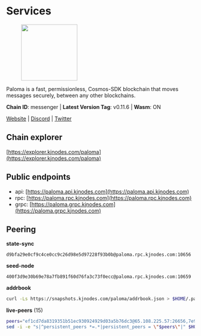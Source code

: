 # Services

<figure><img src="https://raw.githubusercontent.com/kj89/testnet_manuals/main/pingpub/logos/paloma.png" width="150" alt=""><figcaption></figcaption></figure>

Paloma is a fast, permissionless, Cosmos-SDK blockchain that  moves messages securely, between any other blockchains.

**Chain ID**: messenger | **Latest Version Tag**: v0.11.6 | **Wasm**: ON

[Website](https://www.palomachain.com) | [Discord](https://discord.gg/tKVFpfdSw4) | [Twitter](https://twitter.com/paloma_chain)




## Chain explorer
[https://explorer.kjnodes.com/paloma](https://explorer.kjnodes.com/paloma)

## Public endpoints

* api: [https://paloma.api.kjnodes.com](https://paloma.api.kjnodes.com)
* rpc: [https://paloma.rpc.kjnodes.com](https://paloma.rpc.kjnodes.com)
* grpc: [https://paloma.grpc.kjnodes.com](https://paloma.grpc.kjnodes.com)

## Peering

**state-sync**

```text
d9bfa29e0cf9c4ce0cc9c26d98e5d97228f93b0b@paloma.rpc.kjnodes.com:10656
```

**seed-node**

```text
400f3d9e30b69e78a7fb891f60d76fa3c73f0ecc@paloma.rpc.kjnodes.com:10659
```

**addrbook**
```bash
curl -Ls https://snapshots.kjnodes.com/paloma/addrbook.json > $HOME/.paloma/config/addrbook.json
```

**live-peers** (15)
```bash
peers="ef1cd7da8319351b51ec930924929d03a5b76dc3@65.108.225.57:26656,7e93f6409ade895fe301b502d6fb9dfb96343a34@135.125.5.34:54056,7eae755c119f538e0dc99f3c37289de628bc9526@209.182.239.169:26656,e4b7cdd48c39c355e9a3480f4f4d5afab8fb0e08@46.0.203.78:26637,22e7a98b54070bee0f504305d9ed0fb7a2b24ab6@34.221.60.207:26656,d9bfa29e0cf9c4ce0cc9c26d98e5d97228f93b0b@65.109.88.38:10656,874ccf9df2e4c678a18a1fb45a1d3bb703f87fa0@65.109.172.249:26656,16f0d09580054101394ea08bbb48b1ad5bb91a27@95.214.52.144:10656,7fc87c698d58bcbd1c6092f951d5f150eed05744@138.201.156.255:26656,98b54cd6696e616fe966008ebf2bac409e3e0773@65.108.194.44:26656,9cf215d69773173a4c40eb2e811cea8aa7e37432@213.239.216.252:21656,106350c704aa5e2e0af1464cd3269372d86a9b24@148.113.137.33:26656,317141e329bc214a76ba92201f6818574ebe5323@135.181.114.98:36656,f4c43099e04b721c54a454dad85f61da49be90bc@65.108.199.222:28656,b92c94f00b46500a5ff8920acd438c0873c2f9da@50.116.13.101:26656"
sed -i -e "s|^persistent_peers *=.*|persistent_peers = \"$peers\"|" $HOME/.paloma/config/config.toml
```
